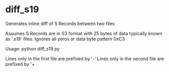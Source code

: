 # diff_s19
Generates inline diff of S Records between two files

Assumes S Records are in S3 format with 25 bytes of data typically known as '.s19' files.
Ignores all zeros or data byte pattern 0xC3

Usage: python diff_s19.py <file1> <file2>

Lines only in the first file are prefixed by '-'
Lines only in the second file are prefixed by '+
